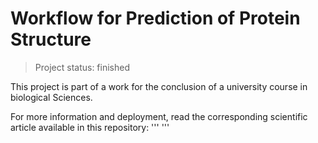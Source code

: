 <h1> Workflow for Prediction of Protein Structure </h1>

> Project status: finished

This project is part of a work for the conclusion of a university course in biological Sciences.

For more information and deployment, read the corresponding scientific article available in this repository:
'''
'''
